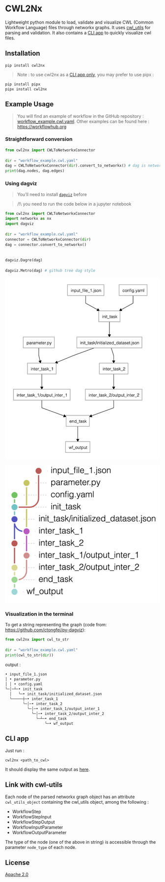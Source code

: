 # CWL2Nx

Lightweight python module to load, validate and visualize CWL (Common Workflow Language) files through networkx graphs.
It uses [cwl_utils](https://github.com/common-workflow-language/cwl-utils) for parsing and validation.
It also contains a [CLI app](#cli-app) to quickly visualize cwl files.


## Installation

```
pip install cwl2nx
```

> Note : to use cwl2nx as a [CLI app only](#cli-app), you may prefer to use pipx :

```
pip install pipx
pipx install cwl2nx
```

## Example Usage

> You will find an example of workflow in the GitHub repository : [workflow_example.cwl.yaml](https://raw.githubusercontent.com/mariusgarenaux/cwl2nx/refs/heads/main/workflow_example.cwl.yaml). Other examples can be found here : https://workflowhub.org

### Straightforward conversion

```python
from cwl2nx import CWLToNetworkxConnector

dir = "workflow_example.cwl.yaml"
dag = CWLToNetworkxConnector(dir).convert_to_networkx() # dag is networkx.DiGraph
print(dag.nodes, dag.edges)
```

### Using dagviz

> You'll need to install [`dagviz`](https://wimyedema.github.io/dagviz/index.html#installing) before

> /!\ you need to run the code below in a jupyter notebook

```python
from cwl2nx import CWLToNetworkxConnector
import networkx as nx
import dagviz

dir = "workflow_example.cwl.yaml"
connector = CWLToNetworkxConnector(dir)
dag = connector.convert_to_networkx()


dagviz.Dagre(dag)

dagviz.Metro(dag) # github tree dag style
```

![Dagre](https://github.com/mariusgarenaux/cwl2nx/blob/main/doc/dagviz_Dagre.png?raw=true)

![Metro](https://github.com/mariusgarenaux/cwl2nx/blob/main/doc/dagviz_Metro.png?raw=true)

### Visualization in the terminal

To get a string representing the graph (code from: https://github.com/ctongfei/py-dagviz):

```python
from cwl2nx import cwl_to_str

dir = "workflow_example.cwl.yaml"
print(cwl_to_str(dir))
```

output : 

```text
• input_file_1.json
│ • parameter.py
│ │ • config.yaml
╰─│─┴─• init_task
  │   ╰─• init_task/initialized_dataset.json
  ╰─────┼─• inter_task_1
        ╰─│─• inter_task_2
          ╰─│─• inter_task_1/output_inter_1
            ╰─│─• inter_task_2/output_inter_2
              ╰─┴─• end_task
                  ╰─• wf_output
```

## CLI app

Just run :

```
cwl2nx <path_to_cwl>
```

It should display the same output as [here](#visualization-in-the-terminal).

## Link with cwl-utils

Each node of the parsed networkx graph object has an attribute `cwl_utils_object` containing the cwl_utils object, among the following :

- WorkflowStep
- WorkflowStepInput
- WorkflowStepOutput
- WorkflowInputParameter
- WorkflowOutputParameter

The type of the node (one of the above in string) is accessible through the parameter `node_type` of each node.

## License

[Apache 2.0](LICENSE-2.0.txt)